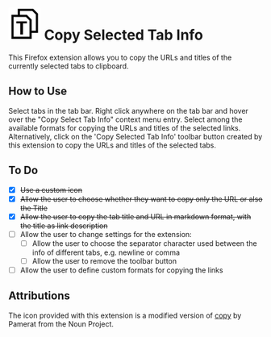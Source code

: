 # ![extension-icon](icons/copy-selected-tab-info-ICON-64x64.png) Copy Selected Tab Info

This Firefox extension allows you to copy the URLs and titles of the currently selected tabs to clipboard.

## How to Use
Select tabs in the tab bar. Right click anywhere on the tab bar and hover over
the "Copy Select Tab Info" context menu entry. Select among the available
formats for copying the URLs and titles of the selected links.
Alternatively, click on the 'Copy Selected Tab Info' toolbar button created by this extension to copy
the URLs and titles of the selected tabs.

## To Do
- [x] ~~Use a custom icon~~
- [x] ~~Allow the user to choose whether they want to copy only the URL or also the Title~~
- [x] ~~Allow the user to copy the tab title and URL in markdown format, with the title as link description~~
- [ ] Allow the user to change settings for the extension:
  - [ ] Allow the user to choose the separator character used between the info of different tabs, e.g. newline or comma
  - [ ] Allow the user to remove the toolbar button
- [ ] Allow the user to define custom formats for copying the links

## Attributions
The icon provided with this extension is a modified version of [copy](https://thenounproject.com/term/copy/2418793/) by Pamerat from the Noun Project.
